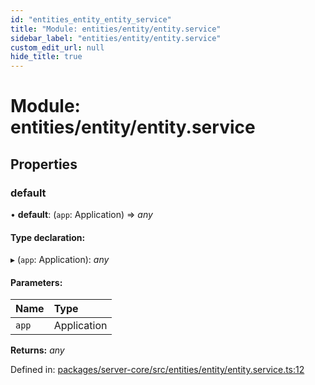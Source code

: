 ```yaml
---
id: "entities_entity_entity_service"
title: "Module: entities/entity/entity.service"
sidebar_label: "entities/entity/entity.service"
custom_edit_url: null
hide_title: true
---
```


# Module: entities/entity/entity.service

## Properties

### default

• **default**: (`app`: Application) => *any*

#### Type declaration:

▸ (`app`: Application): *any*

#### Parameters:

Name | Type |
:------ | :------ |
`app` | Application |

**Returns:** *any*

Defined in: [packages/server-core/src/entities/entity/entity.service.ts:12](https://github.com/xr3ngine/xr3ngine/blob/77d12cea0/packages/server-core/src/entities/entity/entity.service.ts#L12)

